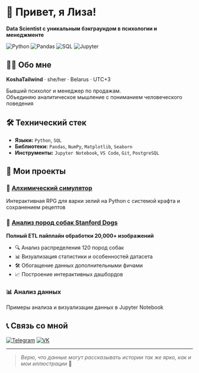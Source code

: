 # 👋 Привет, я Лиза!

**Data Scientist с уникальным бэкграундом в психологии и менеджменте**

![Python](https://img.shields.io/badge/Python-3776AB?style=for-the-badge&logo=python&logoColor=white)
![Pandas](https://img.shields.io/badge/Pandas-150458?style=for-the-badge&logo=pandas&logoColor=white)
![SQL](https://img.shields.io/badge/SQL-4479A1?style=for-the-badge&logo=postgresql&logoColor=white)
![Jupyter](https://img.shields.io/badge/Jupyter-F37626?style=for-the-badge&logo=jupyter&logoColor=white)

## 👩‍💻 Обо мне

**KoshaTailwind** · she/her · Belarus · UTC+3

Бывший психолог и менеджер по продажам.  
Объединяю аналитическое мышление с пониманием человеческого поведения

## 🛠 Технический стек

- **Языки:** `Python`, `SQL`
- **Библиотеки:** `Pandas`, `NumPy`, `Matplotlib`, `Seaborn`
- **Инструменты:** `Jupyter Notebook`, `VS Code`, `Git`, `PostgreSQL`

## 🚀 Мои проекты

### 🧪 [Алхимический симулятор](https://github.com/KoshaTailwind/Coding/blob/main/Coding/colored_potion.py)
Интерактивная RPG для варки зелий на Python с системой крафта и сохранением рецептов

### 🐶 [Анализ пород собак Stanford Dogs](https://github.com/KoshaTailwind/Coding/blob/main/Coding/DogBreed_PhotoAnalys.ipynb)
**Полный ETL пайплайн обработки 20,000+ изображений**
- 🔍 Анализ распределения 120 пород собак
- 📊 Визуализация статистики и особенностей датасета  
- 🛠 Обогащение данных дополнительными фичами
- 📈 Построение интерактивных дашбордов

### 📊 Анализ данных
Примеры анализа и визуализации данных в Jupyter Notebook

## 📞 Связь со мной

[![Telegram](https://img.shields.io/badge/Telegram-@Koshatin-2CA5E0?style=for-the-badge&logo=telegram)](https://t.me/Koshatin)
[![VK](https://img.shields.io/badge/VK-@lizakivi-0077FF?style=for-the-badge&logo=vk)](https://vk.com/lizakivi)

---

> *Верю, что данные могут рассказывать истории так же ярко, как и мои иллюстрации* 🎨
